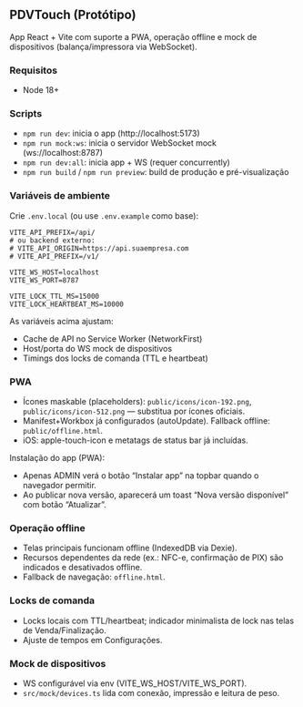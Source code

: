 ## PDVTouch (Protótipo)

App React + Vite com suporte a PWA, operação offline e mock de dispositivos (balança/impressora via WebSocket).

### Requisitos
- Node 18+

### Scripts
- `npm run dev`: inicia o app (http://localhost:5173)
- `npm run mock:ws`: inicia o servidor WebSocket mock (ws://localhost:8787)
- `npm run dev:all`: inicia app + WS (requer concurrently)
- `npm run build` / `npm run preview`: build de produção e pré-visualização

### Variáveis de ambiente
Crie `.env.local` (ou use `.env.example` como base):

```
VITE_API_PREFIX=/api/
# ou backend externo:
# VITE_API_ORIGIN=https://api.suaempresa.com
# VITE_API_PREFIX=/v1/

VITE_WS_HOST=localhost
VITE_WS_PORT=8787

VITE_LOCK_TTL_MS=15000
VITE_LOCK_HEARTBEAT_MS=10000
```

As variáveis acima ajustam:
- Cache de API no Service Worker (NetworkFirst)
- Host/porta do WS mock de dispositivos
- Timings dos locks de comanda (TTL e heartbeat)

### PWA
- Ícones maskable (placeholders): `public/icons/icon-192.png`, `public/icons/icon-512.png` — substitua por ícones oficiais.
- Manifest+Workbox já configurados (autoUpdate). Fallback offline: `public/offline.html`.
- iOS: apple-touch-icon e metatags de status bar já incluídas.

Instalação do app (PWA):
- Apenas ADMIN verá o botão “Instalar app” na topbar quando o navegador permitir.
- Ao publicar nova versão, aparecerá um toast “Nova versão disponível” com botão “Atualizar”.

### Operação offline
- Telas principais funcionam offline (IndexedDB via Dexie).
- Recursos dependentes da rede (ex.: NFC-e, confirmação de PIX) são indicados e desativados offline.
- Fallback de navegação: `offline.html`.

### Locks de comanda
- Locks locais com TTL/heartbeat; indicador minimalista de lock nas telas de Venda/Finalização.
- Ajuste de tempos em Configurações.

### Mock de dispositivos
- WS configurável via env (VITE_WS_HOST/VITE_WS_PORT).
- `src/mock/devices.ts` lida com conexão, impressão e leitura de peso.

